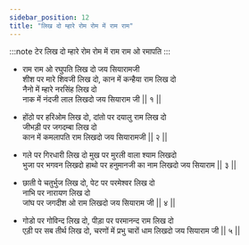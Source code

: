 ```yaml
---
sidebar_position: 12
title: "लिख दो म्हारे रोम रोम में राम राम"
---
```


:::note टेर
लिख दो म्हारे रोम रोम में राम राम ओ रमापति
:::

- राम राम ओ रघुपति लिख दो जय सियारामजी <br/>
  शीश पर मारे शिवजी लिख दो, कान में कन्हैया राम लिख दो <br/>
  नैनो में म्हारे नरसिंह लिख दो <br/>
  नाक में नंदजी लाल लिखदो जय सियाराम जी || १ ||

- होंठो पर हरिओम लिख दो, दांतो पर दयालु राम लिख दो <br/>
  जीभड़ी पर जगदम्बा लिख दो <br/>
  कान में कमलापति राम लिखदो जय सियारामजी || २ ||

- गले पर गिरधारी लिख दो मुख पर मुरली वाला श्याम लिखदो <br/>
  भुजा पर भगवन लिखदो हाथो पर हनुमानजी का नाम लिखदो जय सियाराम || ३ ||

- छाती पे चतुर्भुज लिख दो, पेट पर परमेश्वर लिख दो <br/>
  नाभि पर नारायण लिख दो <br/>
  जांघ पर जगदीश ओ राम लिखदो जय सियाराम जी || ४ ||

- गोडो पर गोविन्द लिख दो, पीड़ा पर परमानन्द राम लिख दो <br/>
  एड़ी पर सब तीर्थ लिख दो, चरणों में प्रभु चारों धाम लिखदो जय सियाराम जी || ५ ||

